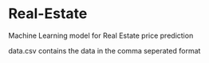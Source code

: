 # Real-Estate
Machine Learning model for Real Estate price prediction

data.csv contains the data in the comma seperated format

